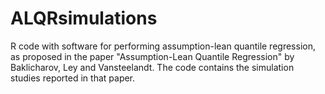 # ALQRsimulations
R code with software for performing assumption-lean quantile regression, as proposed in the paper "Assumption-Lean Quantile Regression" by Baklicharov, Ley and Vansteelandt. 
The code contains the simulation studies reported in that paper.
